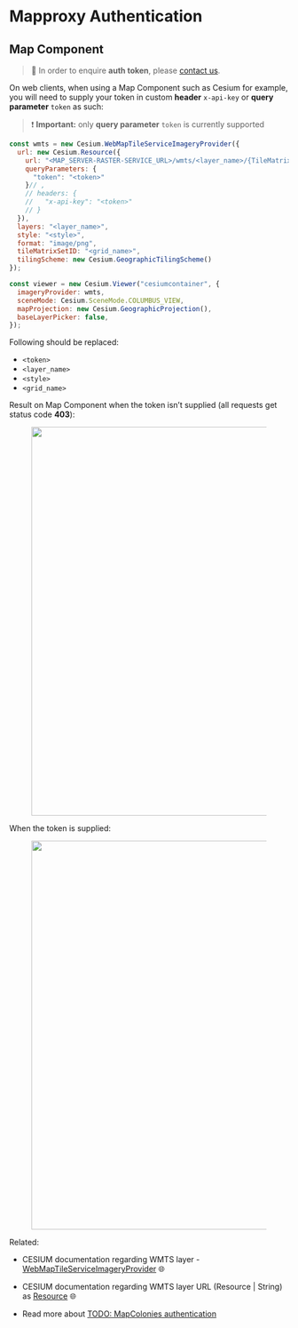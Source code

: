 # Mapproxy Authentication

## Map Component <!-- {docsify-ignore} -->

> :information_desk_person: In order to enquire **auth token**, please [contact us](/classified/contact_us.md).

On web clients, when using a Map Component such as Cesium for example, you will need to supply your token in custom **header** `x-api-key` or **query parameter** `token` as such:

> :heavy_exclamation_mark: **Important:** only **query parameter** `token` is currently supported

```javascript
const wmts = new Cesium.WebMapTileServiceImageryProvider({
  url: new Cesium.Resource({
    url: "<MAP_SERVER-RASTER-SERVICE_URL>/wmts/<layer_name>/{TileMatrixSet}/{TileMatrix}/{TileCol}/{TileRow}.png",
    queryParameters: {
      "token": "<token>"
    }// ,
    // headers: {
    //   "x-api-key": "<token>"
    // }
  }),
  layers: "<layer_name>",
  style: "<style>",
  format: "image/png",
  tileMatrixSetID: "<grid_name>",
  tilingScheme: new Cesium.GeographicTilingScheme()
});

const viewer = new Cesium.Viewer("cesiumcontainer", {
  imageryProvider: wmts,
  sceneMode: Cesium.SceneMode.COLUMBUS_VIEW,
  mapProjection: new Cesium.GeographicProjection(),
  baseLayerPicker: false,
});
```
Following should be replaced:
- `<token>`
- `<layer_name>`
- `<style>`
- `<grid_name>`

Result on Map Component when the token isn’t supplied (all requests get status code **403**):
<figure>
    <img src="./assets/images/mapproxy_cesium_no_token.png" width=700>
</figure>

When the token is supplied:
<figure>
    <img src="./assets/images/mapproxy_cesium_with_token.png" width=700>
</figure>

Related: <br/>
- CESIUM documentation regarding WMTS layer - [WebMapTileServiceImageryProvider](https://cesium.com/learn/cesiumjs/ref-doc/WebMapTileServiceImageryProvider.html?classFilter=We) :globe_with_meridians:

- CESIUM documentation regarding WMTS layer URL (Resource | String) as [Resource](https://cesium.com/learn/cesiumjs/ref-doc/Resource.html) :globe_with_meridians:

- Read more about [TODO: MapColonies authentication](LINK) 